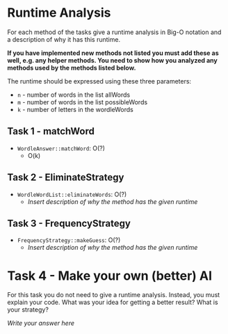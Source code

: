 # Runtime Analysis
For each method of the tasks give a runtime analysis in Big-O notation and a description of why it has this runtime.

**If you have implemented new methods not listed you must add these as well, e.g. any helper methods. You need to show how you analyzed any methods used by the methods listed below.**

The runtime should be expressed using these three parameters:
   * `n` - number of words in the list allWords
   * `m` - number of words in the list possibleWords
   * `k` - number of letters in the wordleWords


## Task 1 - matchWord
* `WordleAnswer::matchWord`: O(?)
    * O(k)

## Task 2 - EliminateStrategy
* `WordleWordList::eliminateWords`: O(?)
    * *Insert description of why the method has the given runtime*

## Task 3 - FrequencyStrategy
* `FrequencyStrategy::makeGuess`: O(?)
    * *Insert description of why the method has the given runtime*



# Task 4 - Make your own (better) AI
For this task you do not need to give a runtime analysis. 
Instead, you must explain your code. What was your idea for getting a better result? What is your strategy?

*Write your answer here*
